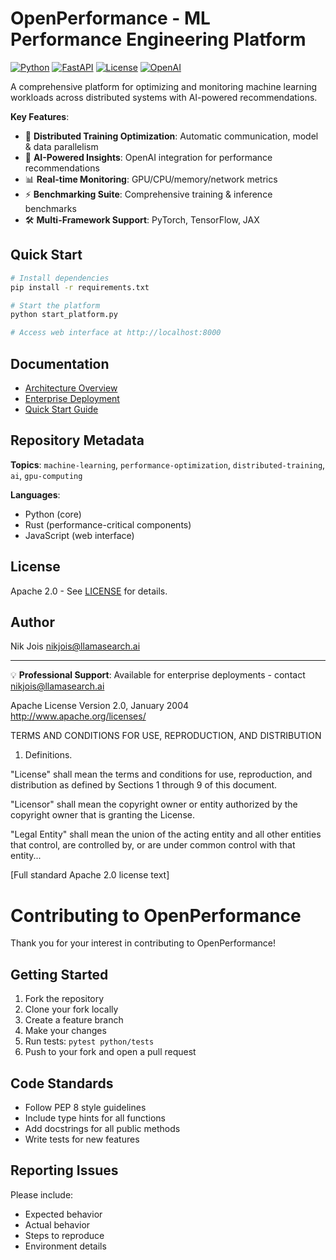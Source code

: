 # OpenPerformance - ML Performance Engineering Platform

[![Python](https://img.shields.io/badge/Python-3.8+-blue)](https://python.org)
[![FastAPI](https://img.shields.io/badge/FastAPI-0.104+-green)](https://fastapi.tiangolo.com)
[![License](https://img.shields.io/badge/License-Apache%202.0-blue)](LICENSE)
[![OpenAI](https://img.shields.io/badge/OpenAI-Integrated-brightgreen)](https://openai.com)

A comprehensive platform for optimizing and monitoring machine learning workloads across distributed systems with AI-powered recommendations.

**Key Features**:
- 🚀 **Distributed Training Optimization**: Automatic communication, model & data parallelism
- 🤖 **AI-Powered Insights**: OpenAI integration for performance recommendations
- 📊 **Real-time Monitoring**: GPU/CPU/memory/network metrics
- ⚡ **Benchmarking Suite**: Comprehensive training & inference benchmarks
- 🛠️ **Multi-Framework Support**: PyTorch, TensorFlow, JAX

## Quick Start

```bash
# Install dependencies
pip install -r requirements.txt

# Start the platform
python start_platform.py

# Access web interface at http://localhost:8000
```

## Documentation

- [Architecture Overview](ARCHITECTURE.md)
- [Enterprise Deployment](ENTERPRISE_DEPLOYMENT_GUIDE.md)
- [Quick Start Guide](QUICK_START.md)

## Repository Metadata

**Topics**: `machine-learning`, `performance-optimization`, `distributed-training`, `ai`, `gpu-computing`

**Languages**:
- Python (core)
- Rust (performance-critical components)
- JavaScript (web interface)

## License

Apache 2.0 - See [LICENSE](LICENSE) for details.

## Author

Nik Jois <nikjois@llamasearch.ai>

---

💡 **Professional Support**: Available for enterprise deployments - contact nikjois@llamasearch.ai

Apache License
Version 2.0, January 2004
http://www.apache.org/licenses/

TERMS AND CONDITIONS FOR USE, REPRODUCTION, AND DISTRIBUTION

1. Definitions.

"License" shall mean the terms and conditions for use, reproduction,
and distribution as defined by Sections 1 through 9 of this document.

"Licensor" shall mean the copyright owner or entity authorized by
the copyright owner that is granting the License.

"Legal Entity" shall mean the union of the acting entity and all
other entities that control, are controlled by, or are under common
control with that entity...

[Full standard Apache 2.0 license text] 

# Contributing to OpenPerformance

Thank you for your interest in contributing to OpenPerformance!

## Getting Started

1. Fork the repository
2. Clone your fork locally
3. Create a feature branch
4. Make your changes
5. Run tests: `pytest python/tests`
6. Push to your fork and open a pull request

## Code Standards

- Follow PEP 8 style guidelines
- Include type hints for all functions
- Add docstrings for all public methods
- Write tests for new features

## Reporting Issues

Please include:
- Expected behavior
- Actual behavior
- Steps to reproduce
- Environment details 
